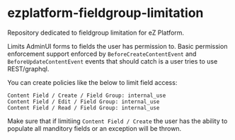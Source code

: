 # ezplatform-fieldgroup-limitation
Repository dedicated to fieldgroup limitation for eZ Platform.

Limits AdminUI forms to fields the user has permission to.  Basic permission enforcement support enforced by
`BeforeCreateContentEvent` and `BeforeUpdateContentEvent` events that should catch is a user tries to use REST/graphql.

You can create policies like the below to limit field access:
```
Content Field / Create / Field Group: internal_use
Content Field / Edit / Field Group: internal_use
Content Field / Read / Field Group: internal_use
```

Make sure that if limitiing `Content Field / Create` the user has the ability to populate all manditory fields or an
exception will be thrown.
